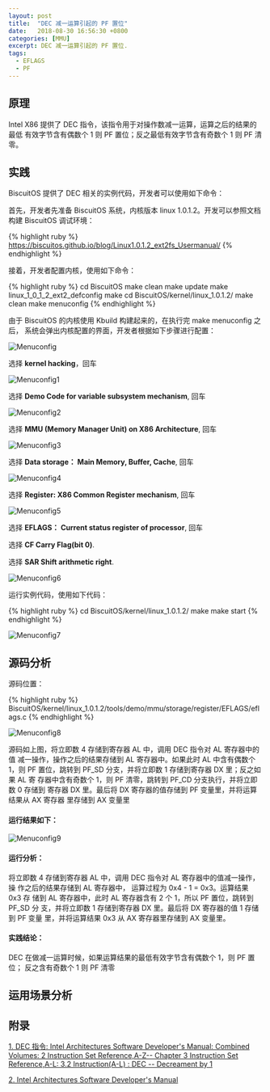 ```yaml
---
layout: post
title:  "DEC 减一运算引起的 PF 置位"
date:   2018-08-30 16:56:30 +0800
categories: [MMU]
excerpt: DEC 减一运算引起的 PF 置位.
tags:
  - EFLAGS
  - PF
---
```


## 原理

Intel X86 提供了 DEC 指令，该指令用于对操作数减一运算，运算之后的结果的最低
有效字节含有偶数个 1 则 PF 置位；反之最低有效字节含有奇数个 1 则 PF 清零。

## 实践

BiscuitOS 提供了 DEC 相关的实例代码，开发者可以使用如下命令：

首先，开发者先准备 BiscuitOS 系统，内核版本 linux 1.0.1.2。开发可以参照文档
构建 BiscuitOS 调试环境：

{% highlight ruby %}
https://biscuitos.github.io/blog/Linux1.0.1.2_ext2fs_Usermanual/
{% endhighlight %}


接着，开发者配置内核，使用如下命令：

{% highlight ruby %}
cd BiscuitOS
make clean
make update
make linux_1_0_1_2_ext2_defconfig
make
cd BiscuitOS/kernel/linux_1.0.1.2/
make clean
make menuconfig
{% endhighlight %}

由于 BiscuitOS 的内核使用 Kbuild 构建起来的，在执行完 make menuconfig 之后，
系统会弹出内核配置的界面，开发者根据如下步骤进行配置：

![Menuconfig](https://raw.githubusercontent.com/EmulateSpace/PictureSet/master/BiscuitOS/kernel/MMU000003.png)

选择 **kernel hacking**，回车

![Menuconfig1](https://raw.githubusercontent.com/EmulateSpace/PictureSet/master/BiscuitOS/kernel/MMU000004.png)

选择 **Demo Code for variable subsystem mechanism**, 回车

![Menuconfig2](https://raw.githubusercontent.com/EmulateSpace/PictureSet/master/BiscuitOS/kernel/MMU000005.png)

选择 **MMU (Memory Manager Unit) on X86 Architecture**, 回车

![Menuconfig3](https://raw.githubusercontent.com/EmulateSpace/PictureSet/master/BiscuitOS/kernel/MMU000006.png)

选择 **Data storage： Main  Memory, Buffer, Cache**, 回车

![Menuconfig4](https://raw.githubusercontent.com/EmulateSpace/PictureSet/master/BiscuitOS/kernel/MMU000007.png)

选择 **Register: X86 Common Register mechanism**, 回车

![Menuconfig5](https://raw.githubusercontent.com/EmulateSpace/PictureSet/master/BiscuitOS/kernel/MMU000008.png)

选择 **EFLAGS： Current status register of processor**, 回车

选择 **CF    Carry Flag(bit 0)**.

选择 **SAR  Shift arithmetic right**.

![Menuconfig6](https://raw.githubusercontent.com/EmulateSpace/PictureSet/master/BiscuitOS/kernel/MMU000083.png)

运行实例代码，使用如下代码：

{% highlight ruby %}
cd BiscuitOS/kernel/linux_1.0.1.2/
make 
make start
{% endhighlight %}

![Menuconfig7](https://raw.githubusercontent.com/EmulateSpace/PictureSet/master/BiscuitOS/kernel/MMU000136.png)

## 源码分析

源码位置：

{% highlight ruby %}
BiscuitOS/kernel/linux_1.0.1.2/tools/demo/mmu/storage/register/EFLAGS/eflags.c
{% endhighlight %}

![Menuconfig8](https://raw.githubusercontent.com/EmulateSpace/PictureSet/master/BiscuitOS/kernel/MMU000137.png)

源码如上图，将立即数 4 存储到寄存器 AL 中，调用 DEC 指令对 AL 寄存器中的值
减一操作，操作之后的结果存储到 AL 寄存器中。如果此时 AL 中含有偶数个 1，则 
PF 置位，跳转到 PF_SD 分支，并将立即数 1 存储到寄存器 DX 里；反之如果 AL 寄
存器中含有奇数个 1，则 PF 清零，跳转到 PF_CD 分支执行，并将立即数 0 存储到
寄存器 DX 里。最后将 DX 寄存器的值存储到 PF 变量里，并将运算结果从 AX 寄存器
里存储到 AX 变量里

#### 运行结果如下：

![Menuconfig9](https://raw.githubusercontent.com/EmulateSpace/PictureSet/master/BiscuitOS/kernel/MMU000138.png)

#### 运行分析：

将立即数 4 存储到寄存器 AL 中，调用 DEC 指令对 AL 寄存器中的值减一操作，操
作之后的结果存储到 AL 寄存器中， 运算过程为 0x4 - 1 = 0x3。运算结果 0x3 存
储到 AL 寄存器中，此时 AL 寄存器含有 2 个 1，所以 PF 置位，跳转到 PF_SD 分
支，并将立即数 1 存储到寄存器 DX 里。最后将 DX 寄存器的值 1 存储到 PF 变量
里，并将运算结果 0x3 从 AX 寄存器里存储到 AX 变量里。

#### 实践结论：

DEC 在做减一运算时候，如果运算结果的最低有效字节含有偶数个 1，则 PF 置位；
反之含有奇数个 1 则 PF 清零

## 运用场景分析

## 附录

[1. DEC 指令: Intel Architectures Software Developer's Manual: Combined Volumes: 2 Instruction Set Reference,A-Z-- Chapter 3 Instruction Set Reference,A-L: 3.2 Instruction(A-L) : DEC -- Decreament by 1](https://software.intel.com/en-us/articles/intel-sdm)

[2. Intel Architectures Software Developer's Manual](https://github.com/BiscuitOS/Documentation/blob/master/Datasheet/Intel-IA32_DevelopmentManual.pdf)
